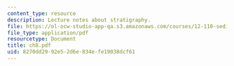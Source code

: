 ```yaml
---
content_type: resource
description: Lecture notes about stratigraphy.
file: https://ol-ocw-studio-app-qa.s3.amazonaws.com/courses/12-110-sedimentary-geology-spring-2007/8270dd2992e52d6e834efe19038dcf61_ch8.pdf
file_type: application/pdf
resourcetype: Document
title: ch8.pdf
uid: 8270dd29-92e5-2d6e-834e-fe19038dcf61
---
```

